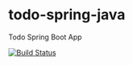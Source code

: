 # todo-spring-java
Todo Spring Boot App

[![Build Status](https://travis-ci.com/k0siara/todo-spring-java.svg?branch=master)](https://travis-ci.com/k0siara/todo-spring-java)
